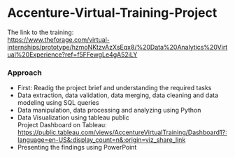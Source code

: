 # Accenture-Virtual-Training-Project

 The link to the training:\
 https://www.theforage.com/virtual-internships/prototype/hzmoNKtzvAzXsEqx8/%20Data%20Analytics%20Virtual%20Experience?ref=f5FFewgLe4gA52iLY
 
 ### Approach
 
 * First: Readig the project brief and understanding the required tasks
 * Data extraction, data validation, data merging, data cleaning and data modeling using SQL queries
 * Data manipulation, data processing and analyzing using Python
 * Data Visualization using tableau public\
   Project Dashboard on Tableau:\
https://public.tableau.com/views/AccentureVirtualTraining/Dashboard1?:language=en-US&:display_count=n&:origin=viz_share_link
 * Presenting the findings using PowerPoint  
